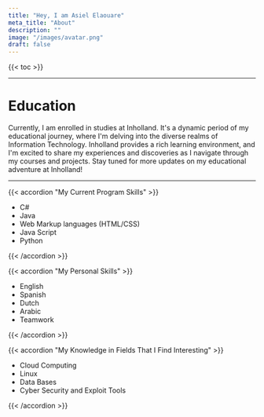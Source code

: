 ```yaml
---
title: "Hey, I am Asiel Elaouare"
meta_title: "About"
description: ""
image: "/images/avatar.png"
draft: false
---
```


{{< toc >}}

<hr>

# Education

Currently, I am enrolled in studies at Inholland. It's a dynamic period of my educational journey, where I'm delving into the diverse realms of Information Technology. Inholland provides a rich learning environment, and I'm excited to share my experiences and discoveries as I navigate through my courses and projects. Stay tuned for more updates on my educational adventure at Inholland! 

<hr>


{{< accordion "My Current Program Skills" >}}

- C#
- Java
- Web Markup languages (HTML/CSS)
- Java Script
- Python


{{< /accordion >}}

{{< accordion "My Personal Skills" >}}

- English
- Spanish
- Dutch
- Arabic
- Teamwork


{{< /accordion >}}

{{< accordion "My Knowledge in Fields That I Find Interesting" >}}

- Cloud Computing
- Linux
- Data Bases
- Cyber Security and Exploit Tools 

{{< /accordion >}}

